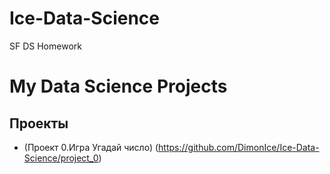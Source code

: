 # Ice-Data-Science
SF DS Homework

# My Data Science Projects

## Проекты

* (Проект 0.Игра Угадай число) (https://github.com/DimonIce/Ice-Data-Science/project_0)
